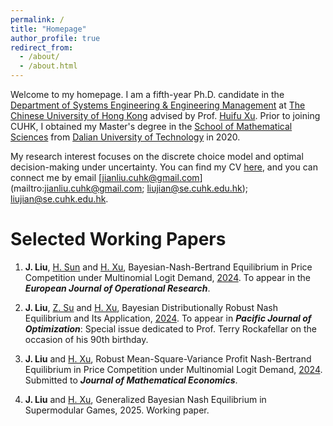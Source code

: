```yaml
---
permalink: /
title: "Homepage"
author_profile: true
redirect_from: 
  - /about/
  - /about.html
---
```


Welcome to my homepage. 
I am a fifth-year Ph.D. candidate in the [Department of Systems Engineering & Engineering Management](https://www.se.cuhk.edu.hk/) at [The Chinese University of Hong Kong](https://www.cuhk.edu.hk/) advised by Prof. [Huifu Xu](https://www1.se.cuhk.edu.hk/~hfxu/index.html).
Prior to joining CUHK, I obtained my Master's degree in the [School of Mathematical Sciences](https://math.dlut.edu.cn/) from [Dalian University of Technology](https://en.dlut.edu.cn/) in 2020.

My research interest focuses on the discrete choice model and optimal decision-making under uncertainty. You can find my CV [here](https://math-liujian.github.io/assets/liujian.pdf), and you can connect me by email [jianliu.cuhk@gmail.com](mailtro:jianliu.cuhk@gmail.com; liujian@se.cuhk.edu.hk); [liujian@se.cuhk.edu.hk](maitro:liujian@se.cuhk.edu.hk).

Selected Working Papers
======
1. **J. Liu**, [H. Sun](https://scholar.google.com/citations?user=1asZXWkAAAAJ&hl=en) and [H. Xu](https://www1.se.cuhk.edu.hk/~hfxu/index.html), Bayesian-Nash-Bertrand Equilibrium in Price Competition under Multinomial Logit Demand, [2024](https://papers.ssrn.com/sol3/papers.cfm?abstract_id=4911498). To appear in the ***European Journal of Operational Research***.

2. **J. Liu**, [Z. Su](https://scholar.google.com/citations?user=UwDInqkAAAAJ&hl=en) and [H. Xu](https://www1.se.cuhk.edu.hk/~hfxu/index.html), Bayesian Distributionally Robust Nash Equilibrium and Its Application, [2024](https://arxiv.org/abs/2410.20364). To appear in ***Pacific Journal of Optimization***: Special issue dedicated to Prof. Terry Rockafellar on the occasion of his 90th birthday.

3. **J. Liu** and [H. Xu](https://www1.se.cuhk.edu.hk/~hfxu/index.html), Robust Mean-Square-Variance Profit Nash-Bertrand Equilibrium in Price Competition under Multinomial Logit Demand, [2024](https://papers.ssrn.com/sol3/papers.cfm?abstract_id=4894226). Submitted to ***Journal of Mathematical Economics***.

4. **J. Liu** and [H. Xu](https://www1.se.cuhk.edu.hk/~hfxu/index.html), Generalized Bayesian Nash Equilibrium in Supermodular Games, 2025. Working paper.

<script type="text/javascript" id="clustrmaps" src="//clustrmaps.com/map_v2.js?d=hrbWg8RncpPN6nYrmCvbOm7fgGn83_5mGG8rIQdPB2g&cl=ffffff&w=a"></script>







